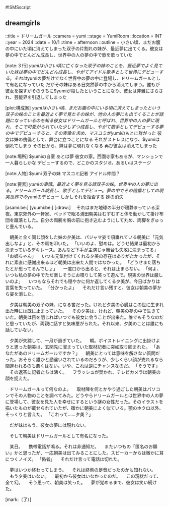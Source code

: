 #!SMSscript

## dreamgirls

::title = ドリームガール
::camera = yumi
::stage = YumiRoom
::location = INT
::year = 2024
::date = 10/1
::time = afternoon
::outline = 小さい頃、まだお腹の中にいた頃に消えてしまった双子の片割れの妹が、最近夢に出てくる。彼女は夢の中でどんどん成長し、世界中の人の夢の中で歌を歌っていた

[note:３行]
$yumiは小さい頃に亡くなった双子の妹のことを、最近夢でよく見ていた
妹は夢の中でどんどん成長し、やがてアイドル歌手として世界にデビューする。それは$yumiの夢だけでなく世界中の夢の中に登場し、ドリームガールとして有名になっていた
だがその妹はある日突然夢の中から消えてしまう。誰もが彼女を探すがそのうちに$yumiが殺したということになり、彼女は非難にさらされ、芸能界を引退してしまった

[plot:構成案]
$yumiは小さい頃、まだお腹の中にいる頃に消えてしまったという双子の妹のことを最近よく夢で見た
その妹が、他の人の夢にも出てくることが話題になっているのを知る
彼女はドリームガールと呼ばれ、世界中の人の夢に現れ、そこで可愛がられていた
少しずつ成長し、やがて歌手としてデビューする
夢の中でデビューすると、その実像を求め、マスコミが$yumiのもとに群がった
彼女は妹の傀儡として、舞台に立つことになる
それがストレスになり、$yumiは倒れてしまう
その日から、妹は夢に現れなくなる
再び彼女は消えてしまった

[note:場所]
$yumiの自室
あとは夢
彼女の家。西園寺家もあるが、マンションで一人暮らしかな
デビューするので、どこかのスタジオ。あるいはステージ

[note:人物]
$yumi
双子の妹
マスコミ記者
アイドル仲間？

[note:要素]
$yumiの事情。最近よく夢を見る話
双子の妹。世界中の人の夢に出る。ドリームガール
成長し、歌手としてデビュー。夢の中で
その傀儡としての現実世界での$yumiのデビュー
しかしそれを拒否する
妹の消失

[asami:be:]
[yuumi:be:]
[:draw:]
　それはまだ地球の半分が寝静まっている深夜。東京郊外の一軒家、ベッドで眠る浦田朝美はむずむずと体を動かして掛け布団を蹴落とした。自分の両腕を胸の前に抱き込むようにして丸め、両脚をぎゅっと畳んでいる。

　朝美と全く同じ顔をした妹の夕美は、パジャマ姿で項垂れている朝美に「元気出しなよ」と、その肩を叩いた。
「いいのよ、慰めは。どうせ結果は最初から決まっているデキレース。あんなど下手が主演じゃ舞台も失敗に決まってる」
「お姉ちゃん」
　いつも元気付けてくれる夕美の存在はありがたかったが、それに素直に感謝出来るほど朝美は出来た人間ではなかった。
「どうせまた落ちたとか思ってるんでしょ」
　一度口から出ると、それは止まらない。
「何よ、いつも私の夢の中でただ楽しそうにお喋りして笑って遊んで。現実の世界は厳しいのよ」
　いつもならそれでも穏やかに何か返してくる夕美が、今日ばかりは言葉を失っていた。
「分かったよ」
　それだけ言い残すと、彼女は朝美の夢から姿を消した。

　夕美は朝美の双子の妹、になる筈だった。けれど夕美の心臓はこの世に生まれ出た時には既に止まっていた。
　その夕美は、けれど、朝美の夢の中で生きていた。朝美は目を閉じればいつでも彼女に会うことが出来た。誰でもそうなのだと思っていたが、両親に話すと気味悪がられた。それ以来、夕美のことは誰にも話していない。

　夕美が失踪して、一月が過ぎていた。
　朝。ボイストレイニングに出掛けようと思った朝美は、玄関先に溜まっていた取材記者に突如取り囲まれた。
「あなたがあのドリームガールですか？」
　朝美にとっては意味を解さない質問だった。おそらく誰かと勘違いされているのだろうが、少しくらい顔が売れるなら間違われるのも悪くはない。いや、これは逆にチャンスなのだ。
「そうです」
　その返答に記者たちは沸く。
　フラッシュが焚かれ、テレビカメラは朝美の顔を捉えた。

　ドリームガールって何なのよ。
　取材陣を何とかやり過ごした朝美はパソコンでその人物のことを調べてみた。どうやらドリームガールとは世界中の人の夢に登場して、彼女を見た人を幸せにするという謎の女性だった。そのイラストを描いたものが載せられていたが、確かに朝美によく似ている。顎のホクロ以外、そっくりと言えた。
「これって……夕美？」

　だが妹はもう、彼女の夢には現れない。

　そして朝美はドリームガールとして有名になった。


　某日。
　携帯電話が鳴る。それは非通知だ。
　またいつもの「匿名のお願い」かと思ったが、一応朝美は出てみることにした。スピーカーからは微かに耳につくノイズ。
「偽者」
　それだけ言って電話は切れた。

　夢はいつか終わってしまう。
　それは終焉の足音だったのかも知れない。
　もう夕美はいない。
　最初から彼女はいなかったのだ。
　この現状だって、全て幻。
　そう思って、朝美は笑った。
　夢が覚めるまで、彼女は笑い続けた。

[mark:（了）]
